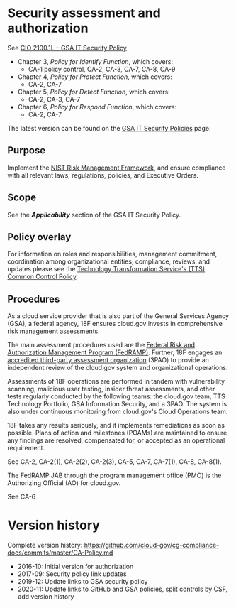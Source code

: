 # Security assessment and authorization

See [CIO 2100.1L – GSA IT Security Policy](https://www.gsa.gov/cdnstatic/CIO_2100_1L_CHGE_1_CC040905_signed_PDF_version_7-15-2019.pdf) 

* Chapter 3, _Policy for Identify Function_, which covers:
  * CA-1 policy control, CA-2, CA-3, CA-7, CA-8, CA-9
* Chapter 4, _Policy for Protect Function_, which covers:
  * CA-2, CA-7
* Chapter 5, _Policy for Detect Function_, which covers:
  * CA-2, CA-3, CA-7
* Chapter 6, _Policy for Respond Function_, which covers:
  * CA-2, CA-7

The latest version can be found on the [GSA IT Security Policies](https://www.gsa.gov/about-us/organization/office-of-the-chief-information-officer/chief-information-security-officer-ciso/it-security-policies) page.

## Purpose

Implement the [NIST Risk Management Framework](http://csrc.nist.gov/groups/SMA/fisma/framework.html), and ensure compliance with all relevant laws, regulations, policies, and Executive Orders.

## Scope

See the **_Applicability_** section of the GSA IT Security Policy.

## Policy overlay

For information on roles and responsibilities, management commitment, coordination among organizational entities, compliance, reviews, and updates please see the [Technology Transformation Service's (TTS) Common Control Policy](https://github.com/cloud-gov/cg-compliance-docs/blob/master/TTS-Common-Control-Policy.md).

## Procedures

As a cloud service provider that is also part of the General Services Agency (GSA), a federal agency, 18F ensures cloud.gov invests in comprehensive risk management assessments.

The main assessment procedures used are the [Federal Risk and Authorization Management Program (FedRAMP)](https://www.fedramp.gov/). Further, 18F engages an [accredited third-party assessment organization](https://www.a2la.org/accreditation/fedramp) (3PAO) to provide an independent review of the cloud.gov system and organizational operations.

Assessments of 18F operations are performed in tandem with vulnerability scanning, malicious user testing, insider threat assessments, and other tests regularly conducted by the following teams: the cloud.gov team, TTS Technology Portfolio, GSA Information Security, and a 3PAO. The system is also under continuous monitoring from cloud.gov's Cloud Operations team.

18F takes any results seriously, and it implements remediations as soon as possible. Plans of action and milestones (POAMs) are maintained to ensure any findings are resolved, compensated for, or accepted as an operational requirement.

See CA-2, CA-2(1), CA-2(2), CA-2(3), CA-5, CA-7, CA-7(1), CA-8, CA-8(1).

The FedRAMP JAB through the program management office (PMO) is the Authorizing Official (AO) for cloud.gov.

See CA-6

# Version history

Complete version history: https://github.com/cloud-gov/cg-compliance-docs/commits/master/CA-Policy.md

* 2016-10: Initial version for authorization
* 2017-09: Security policy link updates
* 2019-12: Update links to GSA security policy
* 2020-11: Update links to GitHub and GSA policies, split controls by CSF, add version history